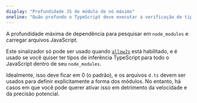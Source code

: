 ```yaml
---
display: "Profundidade JS do módulo de nó máximo"
oneline: "Quão profundo o TypeScript deve executar a verificação de tipo em node_modules"
---
```


A profundidade máxima de dependência para pesquisar em `node_modules` e carregar arquivos JavaScript.

Este sinalizador só pode ser usado quando [`allowJs`](#allowJs) está habilitado, e é usado se você quiser ter tipos de inferência TypeScript para todo o JavaScript dentro de seu `node_modules`.

Idealmente, isso deve ficar em 0 (o padrão), e os arquivos `d.ts` devem ser usados para definir explicitamente a forma dos módulos.
No entanto, há casos em que você pode querer ativar isso em detrimento da velocidade e da precisão potencial.
